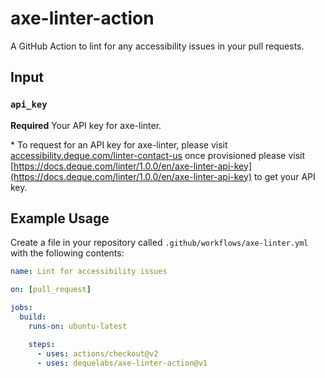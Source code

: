 # axe-linter-action

A GitHub Action to lint for any accessibility issues in your pull requests.

## Input

### `api_key`

**Required** Your API key for axe-linter.

\* To request for an API key for axe-linter, please visit [accessibility.deque.com/linter-contact-us](accessibility.deque.com/linter-contact-us) once provisioned please visit [https://docs.deque.com/linter/1.0.0/en/axe-linter-api-key](https://docs.deque.com/linter/1.0.0/en/axe-linter-api-key) to get your API key.

## Example Usage

Create a file in your repository called `.github/workflows/axe-linter.yml` with the following contents:

```yaml
name: Lint for accessibility issues

on: [pull_request]

jobs:
  build:
    runs-on: ubuntu-latest

    steps:
      - uses: actions/checkout@v2
      - uses: dequelabs/axe-linter-action@v1
```
